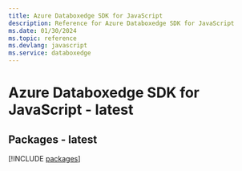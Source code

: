```yaml
---
title: Azure Databoxedge SDK for JavaScript
description: Reference for Azure Databoxedge SDK for JavaScript
ms.date: 01/30/2024
ms.topic: reference
ms.devlang: javascript
ms.service: databoxedge
---
```

# Azure Databoxedge SDK for JavaScript - latest
## Packages - latest
[!INCLUDE [packages](databoxedge-index.md)]